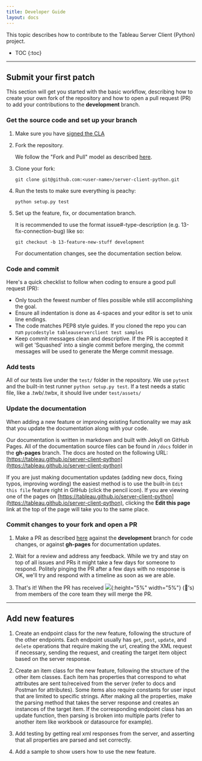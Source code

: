 ```yaml
---
title: Developer Guide
layout: docs
---
```


This topic describes how to contribute to the Tableau Server Client (Python)
project.

<!-- prettier-ignore -->
- TOC
{:toc}

---

## Submit your first patch

This section will get you started with the basic workflow, describing how to
create your own fork of the repository and how to open a pull request (PR) to
add your contributions to the **development** branch.

### Get the source code and set up your branch

1. Make sure you have
   [signed the CLA](https://tableau.github.io/contributing.html)

1. Fork the repository.

   We follow the "Fork and Pull" model as described
   [here](https://help.github.com/articles/about-collaborative-development-models/).

1. Clone your fork:

   ```shell
   git clone git@github.com:<user-name>/server-client-python.git
   ```

1. Run the tests to make sure everything is peachy:

   ```shell
   python setup.py test
   ```

1. Set up the feature, fix, or documentation branch.

   It is recommended to use the format issue#-type-description (e.g.
   13-fix-connection-bug) like so:

   ```shell
   git checkout -b 13-feature-new-stuff development
   ```

   For documentation changes, see the documentation section below.

### Code and commit

Here's a quick checklist to follow when coding to ensure a good pull request
(PR):

- Only touch the fewest number of files possible while still accomplishing the
  goal.
- Ensure all indentation is done as 4-spaces and your editor is set to unix line
  endings.
- The code matches PEP8 style guides. If you cloned the repo you can run
  `pycodestyle tableauserverclient test samples`
- Keep commit messages clean and descriptive. If the PR is accepted it will get
  'Squashed' into a single commit before merging, the commit messages will be
  used to generate the Merge commit message.

### Add tests

All of our tests live under the `test/` folder in the repository. We use
`pytest` and the built-in test runner `python setup.py test`. If a test needs a
static file, like a .twb/.twbx, it should live under `test/assets/`

### Update the documentation

When adding a new feature or improving existing functionality we may ask that
you update the documentation along with your code.

Our documentation is written in markdown and built with Jekyll on GitHub Pages.
All of the documentation source files can be found in `/docs` folder in the
**gh-pages** branch. The docs are hosted on the following URL:
[https://tableau.github.io/server-client-python](https://tableau.github.io/server-client-python)

If you are just making documentation updates (adding new docs, fixing typos,
improving wording) the easiest method is to use the built-in `Edit this file`
feature right in GitHub (click the pencil icon). If you are viewing one of the
pages on
[https://tableau.github.io/server-client-python](https://tableau.github.io/server-client-python),
clicking the **Edit this page** link at the top of the page will take you to the
same place.

### Commit changes to your fork and open a PR

1. Make a PR as described
   [here](https://docs.github.com/en/github/collaborating-with-issues-and-pull-requests/creating-a-pull-request-from-a-fork)
   against the **development** branch for code changes, or against **gh-pages**
   for documentation updates.

1. Wait for a review and address any feedback. While we try and stay on top of
   all issues and PRs it might take a few days for someone to respond. Politely
   pinging the PR after a few days with no response is OK, we'll try and respond
   with a timeline as soon as we are able.

1. That's it! When the PR has received
   ![](https://github.githubassets.com/images/icons/emoji/unicode/1f680.png){:height="5%"
   width="5%"} (:rocket:'s) from members of the core team they will merge the
   PR.

---

## Add new features

1. Create an endpoint class for the new feature, following the structure of the
   other endpoints. Each endpoint usually has `get`, `post`, `update`, and
   `delete` operations that require making the url, creating the XML request if
   necessary, sending the request, and creating the target item object based on
   the server response.

1. Create an item class for the new feature, following the structure of the
   other item classes. Each item has properties that correspond to what
   attributes are sent to/received from the server (refer to docs and Postman
   for attributes). Some items also require constants for user input that are
   limited to specific strings. After making all the properties, make the
   parsing method that takes the server response and creates an instances of the
   target item. If the corresponding endpoint class has an update function, then
   parsing is broken into multiple parts (refer to another item like workbook or
   datasource for example).

1. Add testing by getting real xml responses from the server, and asserting that
   all properties are parsed and set correctly.

1. Add a sample to show users how to use the new feature.

<!--
### Updating Documentation

### Running Tests
-->
